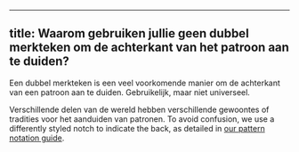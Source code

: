 ***

## title: Waarom gebruiken jullie geen dubbel merkteken om de achterkant van het patroon aan te duiden?

Een dubbel merkteken is een veel voorkomende manier om de achterkant van een patroon aan te duiden. Gebruikelijk, maar niet universeel.

Verschillende delen van de wereld hebben verschillende gewoontes of tradities voor het aanduiden van patronen. To avoid confusion, we use a differently styled notch to indicate the back, as detailed in [our pattern notation guide][1].

[1]: /docs/various/notation/
